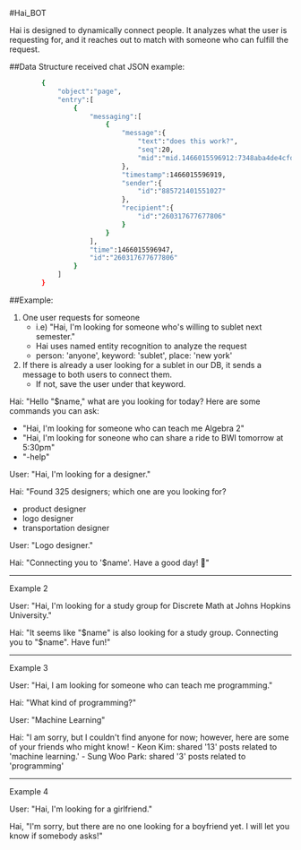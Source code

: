 #Hai_BOT

Hai is designed to dynamically connect people. It analyzes what the user is requesting for, and it reaches out to match with someone who can fulfill the request.

##Data Structure
received chat JSON example:

```bash 
        {
            "object":"page",
            "entry":[
                {
                    "messaging":[
                        {
                            "message":{
                                "text":"does this work?",
                                "seq":20,
                                "mid":"mid.1466015596912:7348aba4de4cfddf91"
                            },
                            "timestamp":1466015596919,
                            "sender":{
                                "id":"885721401551027"
                            },
                            "recipient":{
                                "id":"260317677677806"
                            }
                        }
                    ],
                    "time":1466015596947,
                    "id":"260317677677806"
                }
            ]
        }
```

##Example:
1. One user requests for someone
    - i.e) "Hai, I'm looking for someone who's willing to sublet next semester."
    - Hai uses named entity recognition to analyze the request
    - person: 'anyone', keyword: 'sublet', place: 'new york'
2. If there is already a user looking for a sublet in our DB, it sends a message to both users to connect them.
    - If not, save the user under that keyword.

Hai: "Hello "$name," what are you looking for today? Here are some commands you can ask:
- "Hai, I'm looking for someone who can teach me Algebra 2"
- "Hai, I'm looking for soneone who can share a ride to BWI tomorrow at 5:30pm"
- "-help"

User: "Hai, I'm looking for a designer."

Hai: "Found 325 designers; which one are you looking for?
- product designer
- logo designer
- transportation designer

User: "Logo designer."

Hai: "Connecting you to '$name'. Have a good day! 🙂"


------

Example 2 

User: "Hai, I'm looking for a study group for Discrete Math at Johns Hopkins University."

Hai: "It seems like "$name" is also looking for a study group. Connecting you to "$name". Have fun!"

------

Example 3

User: "Hai, I am looking for someone who can teach me programming."

Hai: "What kind of programming?"

User: "Machine Learning"

Hai: "I am sorry, but I couldn't find anyone for now; however, here are some of your friends who might know!
    - Keon Kim: shared '13' posts related to 'machine learning.'
    - Sung Woo Park: shared '3' posts related to 'programming'

------

Example 4

User: "Hai, I'm looking for a girlfriend."

Hai, "I'm sorry, but there are no one looking for a boyfriend yet. I will let you know if somebody asks!"